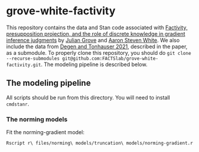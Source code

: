 # grove-white-factivity

This repository contains the data and Stan code associated with [Factivity, presupposition projection, and the role of discrete knowledge in gradient inference judgments](https://ling.auf.net/lingbuzz/007450) by [Julian Grove](https://juliangrove.github.io/) and [Aaron Steven White](http://aaronstevenwhite.io/).
We also include the data from [Degen and Tonhauser 2021](https://direct.mit.edu/opmi/article/doi/10.1162/opmi_a_00042/106927/Prior-Beliefs-Modulate-Projection), described in the paper, as a submodule.
To properly clone this repository, you should do `git clone --recurse-submodules git@github.com:FACTSlab/grove-white-factivity.git`.
The modeling pipeline is described below.

## The modeling pipeline

All scripts should be run from this directory.
You will need to install `cmdstanr`.

### The norming models

Fit the norming-gradient model:

```Rscript r\ files/norming\ models/truncation\ models/norming-gradient.r```
